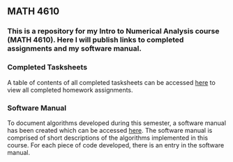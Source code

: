 ## MATH 4610

### This is a repository for my Intro to Numerical Analysis course (MATH 4610). Here I will publish links to completed assignments and my software manual.

### Completed Tasksheets

A table of contents of all completed tasksheets can be accessed [here](https://palmeredholm.github.io/math4610/Tasksheets) to view all completed homework assignments.

### Software Manual

To document algorithms developed during this semester, a software manual has been created which can be accessed [here](https://palmeredholm.github.io/math4610/software_manual). The software manual is comprised of short descriptions of the algorithms implemented in this course. For each piece of code developed, there is an entry in the software manual.

<!-- You can use the [editor on GitHub](https://github.com/palmeredholm/math4610/edit/main/README.md) to maintain and preview the content for your website in Markdown files.

Whenever you commit to this repository, GitHub Pages will run [Jekyll](https://jekyllrb.com/) to rebuild the pages in your site, from the content in your Markdown files.

### Markdown

Markdown is a lightweight and easy-to-use syntax for styling your writing. It includes conventions for

```markdown
Syntax highlighted code block

# Header 1
## Header 2
### Header 3

- Bulleted
- List

1. Numbered
2. List

**Bold** and _Italic_ and `Code` text

[Link](url) and ![Image](src)
```

For more details see [GitHub Flavored Markdown](https://guides.github.com/features/mastering-markdown/).

### Jekyll Themes

Your Pages site will use the layout and styles from the Jekyll theme you have selected in your [repository settings](https://github.com/palmeredholm/math4610/settings/pages). The name of this theme is saved in the Jekyll `_config.yml` configuration file.

### Support or Contact

Having trouble with Pages? Check out our [documentation](https://docs.github.com/categories/github-pages-basics/) or [contact support](https://support.github.com/contact) and we’ll help you sort it out.
 -->
